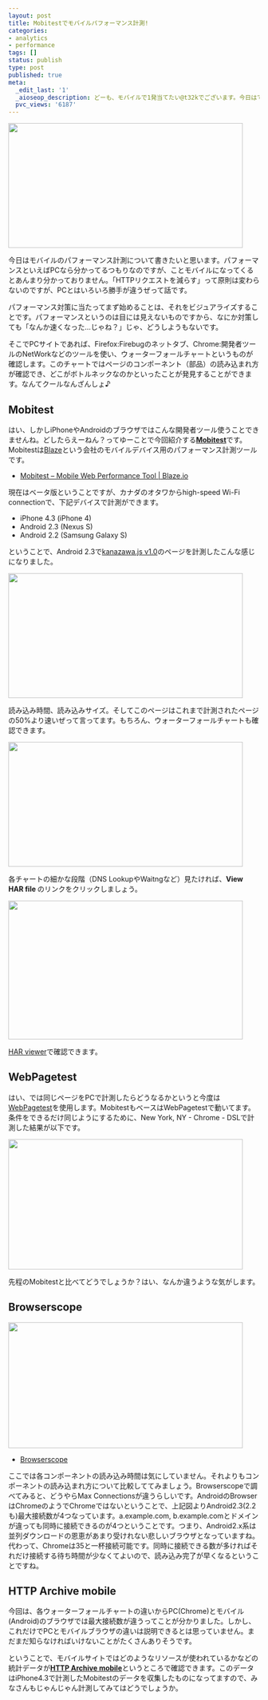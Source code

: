 ```yaml
---
layout: post
title: Mobitestでモバイルパフォーマンス計測!
categories:
- analytics
- performance
tags: []
status: publish
type: post
published: true
meta:
  _edit_last: '1'
  _aioseop_description: どーも、モバイルで1発当てたい@t32kでございます。今日はですね、モバイルのパフォーマンス計測について書きたいと思います。
  pvc_views: '6187'
---
```

<a href="http://www.blaze.io/mobile/"><img title="MOBITEST" src="/static/blog/2011/05/mobitest.png" alt="" width="470" height="250" /></a>

今日はモバイルのパフォーマンス計測について書きたいと思います。パフォーマンスといえばPCなら分かってるつもりなのですが、ことモバイルになってくるとあんまり分かっておりません。「HTTPリクエストを減らす」って原則は変わらないのですが、PCとはいろいろ勝手が違うぜって話です。

パフォーマンス対策に当たってまず始めることは、それをビジュアライズすることです。パフォーマンスというのは目には見えないものですから、なにか対策しても「なんか速くなった…じゃね？」じゃ、どうしようもないです。

<!--more-->

そこでPCサイトであれば、Firefox:Firebugのネットタブ、Chrome:開発者ツールのNetWorkなどのツールを使い、ウォーターフォールチャートというものが確認します。このチャートではページのコンポーネント（部品）の読み込まれ方が確認でき、どこがボトルネックなのかといったことが発見することができます。なんてクールなんざんしょ♪
<h2>Mobitest</h2>
はい、しかしiPhoneやAndroidのブラウザではこんな開発者ツール使うことできませんね。どしたらえーねん？ってゆーことで今回紹介する<a href="http://www.blaze.io/mobile/"><strong>Mobitest</strong></a>です。Mobitestは<a href="http://www.blaze.io/">Blaze</a>という会社のモバイルデバイス用のパフォーマンス計測ツールです。
<ul>
	<li><a href="http://www.blaze.io/mobile/">Mobitest – Mobile Web Performance Tool | Blaze.io </a></li>
</ul>
現在はベータ版ということですが、カナダのオタワからhigh-speed Wi-Fi connectionで、下記デバイスで計測ができます。
<ul>
	<li>iPhone 4.3 (iPhone 4)</li>
	<li>Android 2.3 (Nexus S)</li>
	<li>Android 2.2 (Samsung Galaxy S)</li>
</ul>
ということで、Android 2.3で<a href="http://kanazawajs.tumblr.com/v1-0/">kanazawa.js v1.0</a>のページを計測したこんな感じになりました。

<a href="http://www.blaze.io/mobile/result/?testid=110519_TW_JA&amp;vidid=110519_bd4c6d38a168cf5599410026d937f7df762a7eb4"><img class="alignnone size-full wp-image-3219" title="Performance Result" src="/static/blog/2011/05/result1.png" alt="" width="470" height="250" /></a>

読み込み時間、読み込みサイズ。そしてこのページはこれまで計測されたページの50%より速いぜって言ってます。もちろん、ウォーターフォールチャートも確認できます。

<img class="alignnone size-full wp-image-3220" title="Waterfall Chart" src="/static/blog/2011/05/chart.png" alt="" width="470" height="250" />

各チャートの細かな段階（DNS LookupやWaitngなど）見たければ、<strong>View HAR file </strong>のリンクをクリックしましょう。

<img class="alignnone size-full wp-image-3221" title="HAR File" src="/static/blog/2011/05/har.png" alt="" width="470" height="278" />

<a href="http://www.softwareishard.com/blog/har-viewer/">HAR viewer</a>で確認できます。
<h2>WebPagetest</h2>
はい、では同じページをPCで計測したらどうなるかというと今度は<a href="http://www.webpagetest.org/">WebPagetest</a>を使用します。MobitestもベースはWebPagetestで動いてます。条件をできるだけ同じようにするために、New York, NY - Chrome - DSLで計測した結果が以下です。

<a href="http://www.webpagetest.org/result/110519_GA_MXB3/1/details/"><img class="alignnone size-full wp-image-3224" title="WebPagetest" src="/static/blog/2011/05/webpagetest.png" alt="" width="470" height="261" /></a>

先程のMobitestと比べてどうでしょうか？はい、なんか違うような気がします。
<h2>Browserscope</h2>
<img class="alignnone size-full wp-image-3225" title="browserscope" src="/static/blog/2011/05/browserscope.png" alt="" width="470" height="252" />
<ul>
	<li><a href="http://www.browserscope.org/">Browserscope </a></li>
</ul>
ここでは各コンポーネントの読み込み時間は気にしていません。それよりもコンポーネントの読み込まれ方について比較しててみましょう。Browserscopeで調べてみると、どうやらMax Connectionsが違うらしいです。AndroidのBrowserはChromeのようでChromeではないということで、上記図よりAndroid2.3(2.2も)最大接続数が4つなっています。a.example.com, b.example.comとドメインが違っても同時に接続できるのが4つということです。つまり、Android2.x系は並列ダウンロードの恩恵があまり受けれない悲しいブラウザとなっていますね。代わって、Chromeは35と一杯接続可能です。同時に接続できる数が多ければそれだけ接続する待ち時間が少なくてよいので、読み込み完了が早くなるということですね。
<h2>HTTP Archive mobile</h2>
今回は、各ウォーターフォールチャートの違いからPC(Chrome)とモバイル(Android)のブラウザでは最大接続数が違うってことが分かりました。しかし、これだけでPCとモバイルブラウザの違いは説明できるとは思っていません。まだまだ知らなければいけないことがたくさんありそうです。

ということで、モバイルサイトではどのようなリソースが使われているかなどの統計データが<strong><a href="http://mobile.httparchive.org/interesting.php">HTTP Archive mobile</a></strong>というところで確認できます。このデータはiPhone4.3で計測したMobitestのデータを収集したものになってますので、みなさんもじゃんじゃん計測してみてはどうでしょうか。
